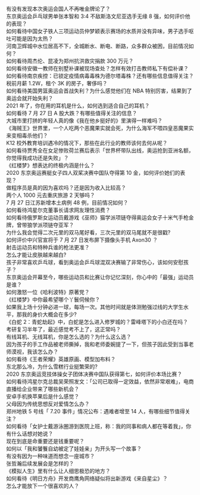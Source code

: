 有没有发现本次奥运会国人不再唯金牌论了？  
东京奥运会乒乓球男单张本智和 3:4 不敌斯洛文尼亚选手无缘 8 强，如何评价他的表现？  
如何看待中国女子铁人三项运动员仲梦颖表示赛场的水质并没有异味，男子选手呕吐可能是因为太热？  
河南卫辉城中水位居高不下，全城断水、断电、断路，众多群众被困，目前情况如何？  
如何看待周杰伦、昆凌为郑州抗洪救灾捐款 300 万元？  
如何看待安徽一教师在别墅补课被现场查处？怎样有效打击教师私下有偿补课？  
如何看待南京疾控：已锁定疫情病毒毒株为德尔塔毒株？还有哪些信息值得关注？  
税前月薪 1.2W，租个 3K 的房子，奢侈吗？  
如何看待美国男篮奥运会首战失利？为什么感觉他们在 NBA 特别厉害，结果到了奥运会就开始失利？  
2021 年了，你在用的耳机是什么，如何选到适合自己的耳机？  
如何看待 7 月 27 日 A 股大跌？有哪些值得关注的信息？  
大城市里打拼的年轻人真的像《我在他乡挺好的》里演得一样难吗？  
《海贼王》世界里，一个人吃两个恶魔果实就会死，为什么海军不喂四皇恶魔果实来变相毒杀他们？  
K12 校外教育培训遇冷的情况下，那些在此行业的教师该何去何从呢？  
如何看待贾秀全在女足惨败荷兰赛后表示「世界杯带队出线，奥运抢到亚洲名额，你觉得我成功还是失败」？  
《红楼梦》想表达的终极内涵是什么？  
2020 东京奥运赛艇女子四人双桨决赛中国队夺得第 10 金，如何评价她们的表现？  
做程序员是真的因为喜欢吗？还是因为收入比较高？  
两个人 1000 元去重庆旅游 2 天够吗？  
7 月 27 日江苏新增本土病例 48 例，目前情况如何？  
如何看待鸿星尔克董事长请求网友理性消费？  
如何看待俄罗斯女运动员戴游戏《巫师》猫学派项链夺得奥运会女子十米气手枪金牌，曾带狼学派项链夺亚军？  
为什么我会觉得二次元里的双马尾好看，三次元里的双马尾就不是很戳?  
如何评价中兴官宣将于 7 月 27 日发布屏下摄像头手机 Axon30 ？  
射击运动员和特种兵谁的枪法更准？  
怎么才能让皮肤越来越白?  
孩子非常喜欢乒乓球，看到奥运会乒乓球混双决赛输了非常伤心，该如何安慰孩子？  
东京奥运会开幕至今，哪些运动员和比赛让你记忆深刻，你心中的「最强」运动员是谁？  
如何激怒一位《哈利波特》原著党？  
《红楼梦》中你最希望哪个丫鬟伺候你？  
如果我上场十分钟必进一球，每场一次。其他时间就是体测勉强过线的大学生水平，那我的身价大概会在多少?  
《白蛇 2：青蛇劫起》中，白蛇是怎么进入修罗城的？雷峰塔下的小白还在吗？  
考研复习半年了，最近感觉考不上了，这正常吗？  
有线耳机、无线耳机，你是怎么选的？为什么这么选？  
因为孩子的手工作品被老师撕掉，我和老师委婉提了一下，但孩子因此受到当事老师漠视，我该怎么办？  
如何看待《王者荣耀》英雄原画、模型加布料？  
东北那么冷，为什么雪糕行业挺繁荣的?  
2020 东京奥运竞技体操女子团体决赛中国队获得第七，如何评价本场比赛？  
如何看待鸿星尔克总裁吴荣照发文：「公司已取得一定效益，依然非常艰难」，电商直播给企业带来了哪些新机会？  
安卓手机换苹果后是什么感觉？  
父母因为传统思想反对爱情怎么办？  
郑州地铁 5 号线「 7.20 事件」情况公布：遇难者增至 14 人，有哪些细节值得关注？  
如何看待「女护士戴游泳圈游到医院上班，称：我的同事和病人都在等着我」，你有什么话想对她说？  
现在到底是命重要还是钱重要呢？  
如何以「我和饕餮自幼被定了娃娃亲」为开头写一个故事？  
有没有因为一种味道而想念一座城市？  
张哲瀚后续发展会是怎样的？  
《模拟人生》里有什么让人细思极恐的地方？  
如何看待《明日方舟》开发商鹰角网络疑似将出新游戏《来自星尘》？  
怎么才能放下一个很喜欢的人？  
